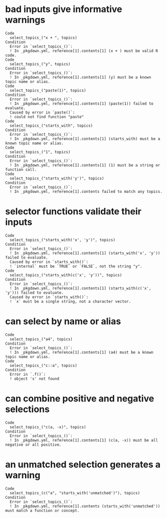 # bad inputs give informative warnings

    Code
      select_topics_("x + ", topics)
    Condition
      Error in `select_topics_()`:
      ! In _pkgdown.yml, reference[1].contents[1] (x + ) must be valid R code.
    Code
      select_topics_("y", topics)
    Condition
      Error in `select_topics_()`:
      ! In _pkgdown.yml, reference[1].contents[1] (y) must be a known topic name or alias.
    Code
      select_topics_("paste(1)", topics)
    Condition
      Error in `select_topics_()`:
      ! In _pkgdown.yml, reference[1].contents[1] (paste(1)) failed to evaluate.
      Caused by error in `paste()`:
      ! could not find function "paste"
    Code
      select_topics_("starts_with", topics)
    Condition
      Error in `select_topics_()`:
      ! In _pkgdown.yml, reference[1].contents[1] (starts_with) must be a known topic name or alias.
    Code
      select_topics_("1", topics)
    Condition
      Error in `select_topics_()`:
      ! In _pkgdown.yml, reference[1].contents[1] (1) must be a string or function call.
    Code
      select_topics_("starts_with('y')", topics)
    Condition
      Error in `select_topics_()`:
      ! In _pkgdown.yml, reference[1].contents failed to match any topics.

# selector functions validate their inputs

    Code
      select_topics_("starts_with('x', 'y')", topics)
    Condition
      Error in `select_topics_()`:
      ! In _pkgdown.yml, reference[1].contents[1] (starts_with('x', 'y')) failed to evaluate.
      Caused by error in `starts_with()`:
      ! `internal` must be `TRUE` or `FALSE`, not the string "y".
    Code
      select_topics_("starts_with(c('x', 'y'))", topics)
    Condition
      Error in `select_topics_()`:
      ! In _pkgdown.yml, reference[1].contents[1] (starts_with(c('x', 'y'))) failed to evaluate.
      Caused by error in `starts_with()`:
      ! `x` must be a single string, not a character vector.

# can select by name or alias

    Code
      select_topics_("a4", topics)
    Condition
      Error in `select_topics_()`:
      ! In _pkgdown.yml, reference[1].contents[1] (a4) must be a known topic name or alias.
    Code
      select_topics_("c::a", topics)
    Condition
      Error in `.f()`:
      ! object 's' not found

# can combine positive and negative selections

    Code
      select_topics_("c(a, -x)", topics)
    Condition
      Error in `select_topics_()`:
      ! In _pkgdown.yml, reference[1].contents[1] (c(a, -x)) must be all negative or all positive.

# an unmatched selection generates a warning

    Code
      select_topics_(c("a", "starts_with('unmatched')"), topics)
    Condition
      Error in `select_topics_()`:
      ! In _pkgdown.yml, reference[1].contents (starts_with('unmatched')) must match a function or concept.
